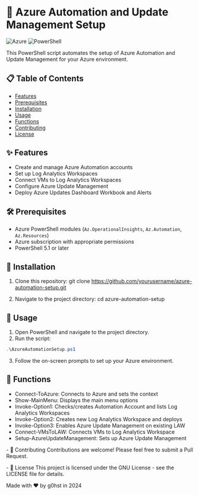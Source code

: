 # 🤖 Azure Automation and Update Management Setup

![Azure](https://img.shields.io/badge/azure-%230072C6.svg?style=for-the-badge&logo=microsoftazure&logoColor=white)
![PowerShell](https://img.shields.io/badge/PowerShell-%235391FE.svg?style=for-the-badge&logo=powershell&logoColor=white)

This PowerShell script automates the setup of Azure Automation and Update Management for your Azure environment.

## 📋 Table of Contents

- [Features](#-features)
- [Prerequisites](#-prerequisites)
- [Installation](#-installation)
- [Usage](#-usage)
- [Functions](#-functions)
- [Contributing](#-contributing)
- [License](#-license)

## ✨ Features

- Create and manage Azure Automation accounts
- Set up Log Analytics Workspaces
- Connect VMs to Log Analytics Workspaces
- Configure Azure Update Management
- Deploy Azure Updates Dashboard Workbook and Alerts

## 🛠 Prerequisites

- Azure PowerShell modules (`Az.OperationalInsights`, `Az.Automation`, `Az.Resources`)
- Azure subscription with appropriate permissions
- PowerShell 5.1 or later

## 💾 Installation

1. Clone this repository:
git clone https://github.com/yourusername/azure-automation-setup.git

2. Navigate to the project directory:
cd azure-automation-setup

## 🚀 Usage

1. Open PowerShell and navigate to the project directory.
2. Run the script:
```powershell
.\AzureAutomationSetup.ps1
```
3. Follow the on-screen prompts to set up your Azure environment.

## 🔧 Functions

- Connect-ToAzure: Connects to Azure and sets the context
- Show-MainMenu: Displays the main menu options
- Invoke-Option1: Checks/creates Automation Account and lists Log Analytics Workspaces
- Invoke-Option2: Creates new Log Analytics Workspace and deploys
- Invoke-Option3: Enables Azure Update Management on existing LAW
- Connect-VMsToLAW: Connects VMs to Log Analytics Workspace
- Setup-AzureUpdateManagement: Sets up Azure Update Management
<p></p>
- 👥 Contributing
Contributions are welcome! Please feel free to submit a Pull Request.
<p></p>
- 📄 License
This project is licensed under the GNU License - see the LICENSE file for details.

<p></p>
<p></p>
<p></p>
Made with ❤️ by g0hst in 2024
